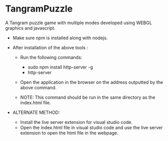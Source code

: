 # TangramPuzzle
A Tangram puzzle game with multiple modes developed using WEBGL graphics and javascript.


- Make sure npm is installed along with nodejs.

- After installation of the above tools :
    - Run the following commands:
        - sudo npm install http-server -g
        - http-server
    - Open the application in the browser on the address outputted by the above command.

    - NOTE: This command should be run in the same directory as the index.html file.

- ALTERNATE METHOD:
    - Install the live server extension for visual studio code.
    - Open the index.html file in visual studio code and use the live server extension to open the html file in the webpage.
